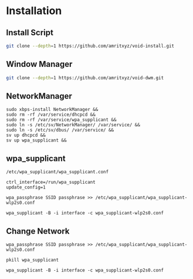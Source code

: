# Installation

## Install Script
```bash
git clone --depth=1 https://github.com/amritxyz/void-install.git
```

## Window Manager
```bash
git clone --depth=1 https://github.com/amritxyz/void-dwm.git
```

## NetworkManager
```
sudo xbps-install NetworkManager &&
sudo rm -rf /var/service/dhcpcd &&
sudo rm -rf /var/service/wpa_supplicant &&
sudo ln -s /etc/sv/NetworkManager/ /var/service/ &&
sudo ln -s /etc/sv/dbus/ /var/service/ &&
sv up dhcpcd &&
sv up wpa_supplicant &&
```

## wpa_supplicant
```
/etc/wpa_supplicant/wpa_supplicant.conf

ctrl_interface=/run/wpa_supplicant
update_config=1

wpa_passphrase SSID passphrase >> /etc/wpa_supplicant/wpa_supplicant-wlp2s0.conf

wpa_supplicant -B -i interface -c wpa_supplicant-wlp2s0.conf
```

## Change Network
```
wpa_passphrase SSID passphrase >> /etc/wpa_supplicant/wpa_supplicant-wlp2s0.conf

pkill wpa_supplicant

wpa_supplicant -B -i interface -c wpa_supplicant-wlp2s0.conf
```
